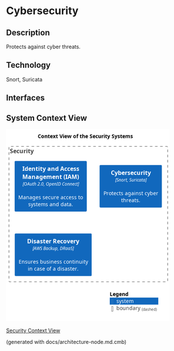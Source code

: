 # Cybersecurity
## Description
Protects against cyber threats.

## Technology
Snort, Suricata


## Interfaces

## System Context View
![Context View of the Security Systems](../../mybank/security/context-view.png)

[Security Context View](../../mybank/security/context-view.md)


(generated with docs/architecture-node.md.cmb)
